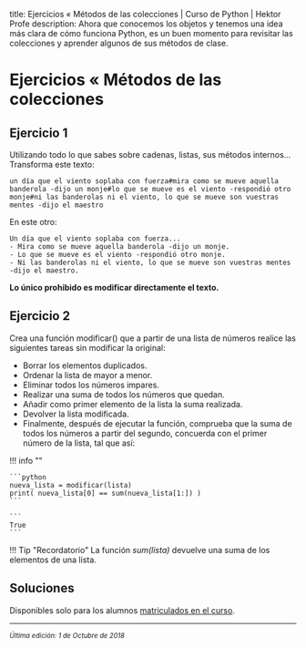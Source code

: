 title: Ejercicios « Métodos de las colecciones | Curso de Python | Hektor Profe
description: Ahora que conocemos los objetos y tenemos una idea más clara de cómo funciona Python, es un buen momento para revisitar las colecciones y aprender algunos de sus métodos de clase.

# Ejercicios « Métodos de las colecciones

## Ejercicio 1

Utilizando todo lo que sabes sobre cadenas, listas, sus métodos internos... Transforma este texto:

```
un día que el viento soplaba con fuerza#mira como se mueve aquella banderola -dijo un monje#lo que se mueve es el viento -respondió otro monje#ni las banderolas ni el viento, lo que se mueve son vuestras mentes -dijo el maestro
```

En este otro:

```
Un día que el viento soplaba con fuerza...
- Mira como se mueve aquella banderola -dijo un monje.
- Lo que se mueve es el viento -respondió otro monje.
- Ni las banderolas ni el viento, lo que se mueve son vuestras mentes -dijo el maestro.
```

**Lo único prohibido es modificar directamente el texto.**

## Ejercicio 2

Crea una función modificar() que a partir de una lista de números realice las siguientes tareas sin modificar la original:

* Borrar los elementos duplicados.
* Ordenar la lista de mayor a menor.
* Eliminar todos los números impares.
* Realizar una suma de todos los números que quedan.
* Añadir como primer elemento de la lista la suma realizada.
* Devolver la lista modificada.
* Finalmente, después de ejecutar la función, comprueba que la suma de todos los números a partir del segundo, concuerda con el primer número de la lista, tal que así:

!!! info ""
    
    ```python
    nueva_lista = modificar(lista)
    print( nueva_lista[0] == sum(nueva_lista[1:]) )
    ```

    ```
    True
    ```  

!!! Tip "Recordatorio" 
    La función *sum(lista)* devuelve una suma de los elementos de una lista.
    
## Soluciones

Disponibles solo para los alumnos <u>[matriculados en el curso](https://www.udemy.com/course/python-3-al-completo-desde-cero/?referralCode=11428CACE5771408E4D5)</u>.
___
<small class="edited"><i>Última edición: 1 de Octubre de 2018</i></small>